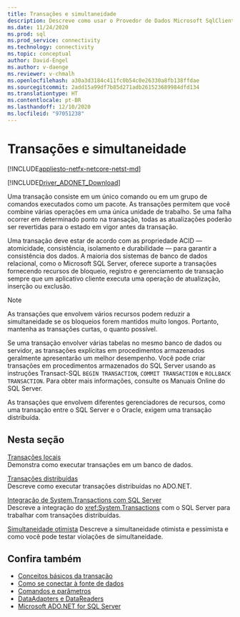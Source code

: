 ```yaml
---
title: Transações e simultaneidade
description: Descreve como usar o Provedor de Dados Microsoft SqlClient para SQL Server com transações e simultaneidade.
ms.date: 11/24/2020
ms.prod: sql
ms.prod_service: connectivity
ms.technology: connectivity
ms.topic: conceptual
author: David-Engel
ms.author: v-daenge
ms.reviewer: v-chmalh
ms.openlocfilehash: a30a3d3184c411fc0b54c0e26330a8fb138ffdae
ms.sourcegitcommit: 2add15a99df7b85d271adb261523689984dfd134
ms.translationtype: HT
ms.contentlocale: pt-BR
ms.lasthandoff: 12/10/2020
ms.locfileid: "97051238"
---
```

# <a name="transactions-and-concurrency"></a>Transações e simultaneidade

[!INCLUDE[appliesto-netfx-netcore-netst-md](../../includes/appliesto-netfx-netcore-netst-md.md)]

[!INCLUDE[Driver_ADONET_Download](../../includes/driver_adonet_download.md)]

Uma transação consiste em um único comando ou em um grupo de comandos executados como um pacote. As transações permitem que você combine várias operações em uma única unidade de trabalho. Se uma falha ocorrer em determinado ponto na transação, todas as atualizações poderão ser revertidas para o estado em vigor antes da transação.

Uma transação deve estar de acordo com as propriedade ACID — atomicidade, consistência, isolamento e durabilidade — para garantir a consistência dos dados. A maioria dos sistemas de banco de dados relacional, como o Microsoft SQL Server, oferece suporte a transações fornecendo recursos de bloqueio, registro e gerenciamento de transação sempre que um aplicativo cliente executa uma operação de atualização, inserção ou exclusão.

> [!NOTE]
> As transações que envolvem vários recursos podem reduzir a simultaneidade se os bloqueios forem mantidos muito longos. Portanto, mantenha as transações curtas, o quanto possível.  

Se uma transação envolver várias tabelas no mesmo banco de dados ou servidor, as transações explícitas em procedimentos armazenados geralmente apresentarão um melhor desempenho. Você pode criar transações em procedimentos armazenados do SQL Server usando as instruções Transact-SQL `BEGIN TRANSACTION`, `COMMIT TRANSACTION` e `ROLLBACK TRANSACTION`. Para obter mais informações, consulte os Manuais Online do SQL Server.

As transações que envolvem diferentes gerenciadores de recursos, como uma transação entre o SQL Server e o Oracle, exigem uma transação distribuída.

## <a name="in-this-section"></a>Nesta seção

 [Transações locais](local-transactions.md)  
 Demonstra como executar transações em um banco de dados.  
  
 [Transações distribuídas](distributed-transactions.md)  
 Descreve como executar transações distribuídas no ADO.NET.  
  
 [Integração de System.Transactions com SQL Server](system-transactions-integration-with-sql-server.md)  
 Descreve a integração do <xref:System.Transactions> com o SQL Server para trabalhar com transações distribuídas.  
  
 [Simultaneidade otimista](optimistic-concurrency.md) Descreve a simultaneidade otimista e pessimista e como você pode testar violações de simultaneidade.  

## <a name="see-also"></a>Confira também

- [Conceitos básicos da transação](/dotnet/framework/data/transactions/transaction-fundamentals)
- [Como se conectar à fonte de dados](connecting-to-data-source.md)
- [Comandos e parâmetros](commands-parameters.md)
- [DataAdapters e DataReaders](dataadapters-datareaders.md)
- [Microsoft ADO.NET for SQL Server](microsoft-ado-net-sql-server.md)
